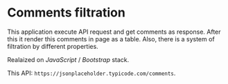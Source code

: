 # Comments filtration
This application execute API request and get comments as response. After this it render this comments in page as a table. Also, there is a system of filtration by different properties.

Realaized on *JavaScript* / *Bootstrap* stack.

This API: `https://jsonplaceholder.typicode.com/comments`.
